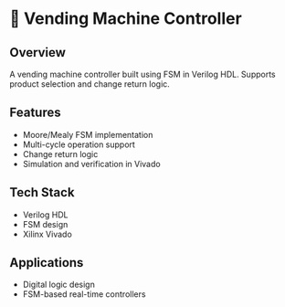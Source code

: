 # 🥤 Vending Machine Controller  

## Overview  
A vending machine controller built using FSM in Verilog HDL. Supports product selection and change return logic.  

## Features  
- Moore/Mealy FSM implementation  
- Multi-cycle operation support  
- Change return logic  
- Simulation and verification in Vivado  

## Tech Stack  
- Verilog HDL  
- FSM design  
- Xilinx Vivado  

## Applications  
- Digital logic design  
- FSM-based real-time controllers  
